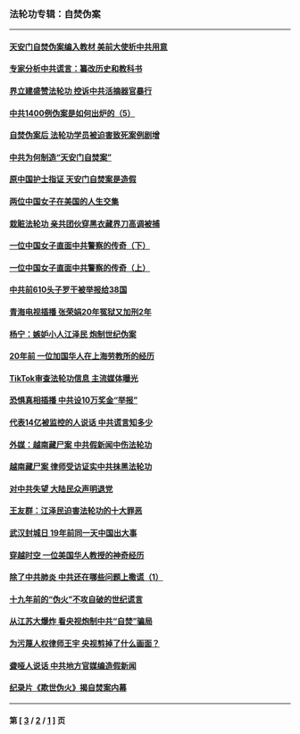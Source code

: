 ### 法轮功专辑：自焚伪案
---
#### [天安门自焚伪案编入教材 美前大使析中共用意](../../pages/nf5562/n13791932.md?08100430) 
#### [专家分析中共谎言：纂改历史和教科书](../../pages/nf5562/n13781542.md?08100430) 
#### [界立建盛赞法轮功 控诉中共活摘器官暴行](../../pages/nf5562/n13781971.md?08100430) 
#### [中共1400例伪案是如何出炉的（5）](../../pages/nf5562/n13226831.md?08100430) 
#### [自焚伪案后 法轮功学员被迫害致死案例剧增](../../pages/nf5562/n13190600.md?08100430) 
#### [中共为何制造“天安门自焚案”](../../pages/nf5562/n13183270.md?08100430) 
#### [原中国护士指证 天安门自焚案是造假](../../pages/nf5562/n13172289.md?08100430) 
#### [两位中国女子在美国的人生交集](../../pages/nf5562/n13156138.md?08100430) 
#### [栽赃法轮功 亲共团伙穿黑衣藏界刀高调被捕](../../pages/nf5562/n13073780.md?08100430) 
#### [一位中国女子直面中共警察的传奇（下）](../../pages/nf5562/n12989706.md?08100430) 
#### [一位中国女子直面中共警察的传奇（上）](../../pages/nf5562/n12985072.md?08100430) 
#### [中共前610头子罗干被举报给38国](../../pages/nf5562/n12975419.md?08100430) 
#### [青海电视插播 张荣娟20年冤狱又加刑2年](../../pages/nf5562/n12738166.md?08100430) 
#### [杨宁：嫉妒小人江泽民 炮制世纪伪案](../../pages/nf5562/n12724108.md?08100430) 
#### [20年前 一位加国华人在上海劳教所的经历](../../pages/nf5562/n12707932.md?08100430) 
#### [TikTok审查法轮功信息 主流媒体曝光](../../pages/nf5562/n12362336.md?08100430) 
#### [恐惧真相插播 中共设10万奖金“举报”](../../pages/nf5562/n12306396.md?08100430) 
#### [代表14亿被监控的人说话 中共谎言知多少](../../pages/nf5562/n12297484.md?08100430) 
#### [外媒：越南藏尸案 中共假新闻中伤法轮功](../../pages/nf5562/n12264411.md?08100430) 
#### [越南藏尸案 律师受访证实中共抹黑法轮功](../../pages/nf5562/n12261878.md?08100430) 
#### [对中共失望 大陆民众声明退党](../../pages/nf5562/n12187315.md?08100430) 
#### [王友群：江泽民迫害法轮功的十大罪恶](../../pages/nf5562/n12169074.md?08100430) 
#### [武汉封城日 19年前同一天中国出大事](../../pages/nf5562/n12150901.md?08100430) 
#### [穿越时空  一位美国华人教授的神奇经历](../../pages/nf5562/n12097460.md?08100430) 
#### [除了中共肺炎 中共还在哪些问题上撒谎（1）](../../pages/nf5562/n11955770.md?08100430) 
#### [十九年前的“伪火”不攻自破的世纪谎言](../../pages/nf5562/n11813238.md?08100430) 
#### [从江苏大爆炸 看央视炮制中共“自焚”骗局](../../pages/nf5562/n11140275.md?08100430) 
#### [为污蔑人权律师王宇 央视剪掉了什么画面？](../../pages/nf5562/n11130142.md?08100430) 
#### [聋哑人说话 中共地方官媒编造假新闻](../../pages/nf5562/n11006067.md?08100430) 
#### [纪录片《欺世伪火》揭自焚案内幕](../../pages/nf5562/n11002664.md?08100430) 

---
#### 第 [ [3](./3.md?08100430) / [2](./2.md?08100430) / [1](./1.md?08100430) ] 页
